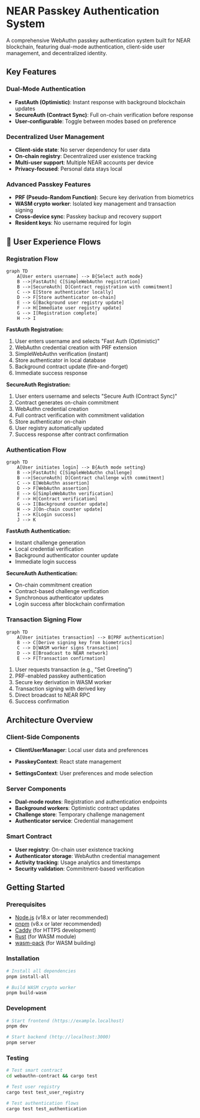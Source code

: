 # NEAR Passkey Authentication System

A comprehensive WebAuthn passkey authentication system built for NEAR blockchain, featuring dual-mode authentication, client-side user management, and decentralized identity.

## Key Features

### **Dual-Mode Authentication**
- **FastAuth (Optimistic)**: Instant response with background blockchain updates
- **SecureAuth (Contract Sync)**: Full on-chain verification before response
- **User-configurable**: Toggle between modes based on preference

### **Decentralized User Management**
- **Client-side state**: No server dependency for user data
- **On-chain registry**: Decentralized user existence tracking
- **Multi-user support**: Multiple NEAR accounts per device
- **Privacy-focused**: Personal data stays local

### **Advanced Passkey Features**
- **PRF (Pseudo-Random Function)**: Secure key derivation from biometrics
- **WASM crypto worker**: Isolated key management and transaction signing
- **Cross-device sync**: Passkey backup and recovery support
- **Resident keys**: No username required for login

## 📱 User Experience Flows

### **Registration Flow**

```mermaid
graph TD
    A[User enters username] --> B{Select auth mode}
    B -->|FastAuth| C[SimpleWebAuthn registration]
    B -->|SecureAuth| D[Contract registration with commitment]
    C --> E[Store authenticator locally]
    D --> F[Store authenticator on-chain]
    E --> G[Background user registry update]
    F --> H[Immediate user registry update]
    G --> I[Registration complete]
    H --> I
```

**FastAuth Registration:**
1. User enters username and selects "Fast Auth (Optimistic)"
2. WebAuthn credential creation with PRF extension
3. SimpleWebAuthn verification (instant)
4. Store authenticator in local database
5. Background contract update (fire-and-forget)
6. Immediate success response

**SecureAuth Registration:**
1. User enters username and selects "Secure Auth (Contract Sync)"
2. Contract generates on-chain commitment
3. WebAuthn credential creation
4. Full contract verification with commitment validation
5. Store authenticator on-chain
6. User registry automatically updated
7. Success response after contract confirmation

### **Authentication Flow**

```mermaid
graph TD
    A[User initiates login] --> B{Auth mode setting}
    B -->|FastAuth| C[SimpleWebAuthn challenge]
    B -->|SecureAuth| D[Contract challenge with commitment]
    C --> E[WebAuthn assertion]
    D --> F[WebAuthn assertion]
    E --> G[SimpleWebAuthn verification]
    F --> H[Contract verification]
    G --> I[Background counter update]
    H --> J[On-chain counter update]
    I --> K[Login success]
    J --> K
```

**FastAuth Authentication:**
- Instant challenge generation
- Local credential verification
- Background authenticator counter update
- Immediate login success

**SecureAuth Authentication:**
- On-chain commitment creation
- Contract-based challenge verification
- Synchronous authenticator updates
- Login success after blockchain confirmation

### **Transaction Signing Flow**

```mermaid
graph TD
    A[User initiates transaction] --> B[PRF authentication]
    B --> C[Derive signing key from biometrics]
    C --> D[WASM worker signs transaction]
    D --> E[Broadcast to NEAR network]
    E --> F[Transaction confirmation]
```

1. User requests transaction (e.g., "Set Greeting")
2. PRF-enabled passkey authentication
3. Secure key derivation in WASM worker
4. Transaction signing with derived key
5. Direct broadcast to NEAR RPC
6. Success confirmation

## Architecture Overview

### **Client-Side Components**
- **ClientUserManager**: Local user data and preferences

- **PasskeyContext**: React state management
- **SettingsContext**: User preferences and mode selection

### **Server Components**
- **Dual-mode routes**: Registration and authentication endpoints
- **Background workers**: Optimistic contract updates
- **Challenge store**: Temporary challenge management
- **Authenticator service**: Credential management

### **Smart Contract**
- **User registry**: On-chain user existence tracking
- **Authenticator storage**: WebAuthn credential management
- **Activity tracking**: Usage analytics and timestamps
- **Security validation**: Commitment-based verification


## Getting Started

### Prerequisites

- [Node.js](https://nodejs.org/) (v18.x or later recommended)
- [pnpm](https://pnpm.io/) (v8.x or later recommended)
- [Caddy](https://caddyserver.com/docs/install) (for HTTPS development)
- [Rust](https://www.rust-lang.org/tools/install) (for WASM module)
- [wasm-pack](https://rustwasm.github.io/wasm-pack/installer/) (for WASM building)

### Installation

```bash
# Install all dependencies
pnpm install-all

# Build WASM crypto worker
pnpm build-wasm
```

### Development

```bash
# Start frontend (https://example.localhost)
pnpm dev

# Start backend (http://localhost:3000)
pnpm server
```

### Testing

```bash
# Test smart contract
cd webauthn-contract && cargo test

# Test user registry
cargo test test_user_registry

# Test authentication flows
cargo test test_authentication
```

